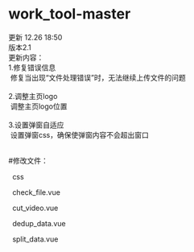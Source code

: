 # work_tool-master
更新 12.26 18:50<br>
版本2.1<br>
更新内容：<br>
  1.修复错误信息<br>
  &nbsp;修复当出现“文件处理错误”时，无法继续上传文件的问题<br>
        <br>
  2.调整主页logo<br>
  &nbsp;调整主页logo位置<br>
  <br>
  3.设置弹窗自适应<br>
  &nbsp;设置弹窗css，确保使弹窗内容不会超出窗口<br>
  <br>
  
#修改文件：<br>
<p>&nbsp; css<br>
<p>&nbsp; check_file.vue<br>
<p>&nbsp; cut_video.vue<br>
<p>&nbsp; dedup_data.vue<br>
<p>&nbsp; split_data.vue<br>

